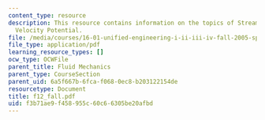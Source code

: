 ```yaml
---
content_type: resource
description: This resource contains information on the topics of Stream Function and
  Velocity Potential.
file: /media/courses/16-01-unified-engineering-i-ii-iii-iv-fall-2005-spring-2006/f3b71ae9f458955c60c66305be20afbd_f12_fall.pdf
file_type: application/pdf
learning_resource_types: []
ocw_type: OCWFile
parent_title: Fluid Mechanics
parent_type: CourseSection
parent_uid: 6a5f667b-6fca-f068-0ec8-b203122154de
resourcetype: Document
title: f12_fall.pdf
uid: f3b71ae9-f458-955c-60c6-6305be20afbd
---
```

